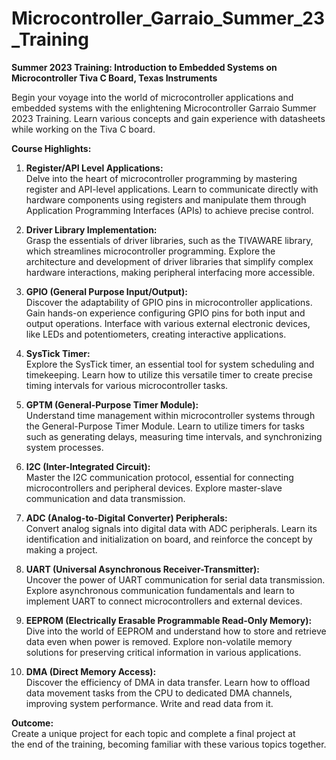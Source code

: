 # Microcontroller_Garraio_Summer_23_Training

**Summer 2023 Training: Introduction to Embedded Systems on Microcontroller Tiva C Board, Texas Instruments**

Begin your voyage into the world of microcontroller applications and embedded systems with the enlightening Microcontroller Garraio Summer 2023 Training. Learn various concepts and gain experience with datasheets while working on the Tiva C board.

**Course Highlights:**

1. **Register/API Level Applications:**  
   Delve into the heart of microcontroller programming by mastering register and API-level applications. Learn to communicate directly with hardware components using registers and manipulate them through Application Programming Interfaces (APIs) to achieve precise control.

2. **Driver Library Implementation:**  
   Grasp the essentials of driver libraries, such as the TIVAWARE library, which streamlines microcontroller programming. Explore the architecture and development of driver libraries that simplify complex hardware interactions, making peripheral interfacing more accessible.

3. **GPIO (General Purpose Input/Output):**  
   Discover the adaptability of GPIO pins in microcontroller applications. Gain hands-on experience configuring GPIO pins for both input and output operations. Interface with various external electronic devices, like LEDs and potentiometers, creating interactive applications.

4. **SysTick Timer:**  
   Explore the SysTick timer, an essential tool for system scheduling and timekeeping. Learn how to utilize this versatile timer to create precise timing intervals for various microcontroller tasks.

5. **GPTM (General-Purpose Timer Module):**  
   Understand time management within microcontroller systems through the General-Purpose Timer Module. Learn to utilize timers for tasks such as generating delays, measuring time intervals, and synchronizing system processes.

6. **I2C (Inter-Integrated Circuit):**  
   Master the I2C communication protocol, essential for connecting microcontrollers and peripheral devices. Explore master-slave communication and data transmission.

7. **ADC (Analog-to-Digital Converter) Peripherals:**  
   Convert analog signals into digital data with ADC peripherals. Learn its identification and initialization on board, and reinforce the concept by making a project.

8. **UART (Universal Asynchronous Receiver-Transmitter):**  
   Uncover the power of UART communication for serial data transmission. Explore asynchronous communication fundamentals and learn to implement UART to connect microcontrollers and external devices.

9. **EEPROM (Electrically Erasable Programmable Read-Only Memory):**  
   Dive into the world of EEPROM and understand how to store and retrieve data even when power is removed. Explore non-volatile memory solutions for preserving critical information in various applications.

10. **DMA (Direct Memory Access):**  
   Discover the efficiency of DMA in data transfer. Learn how to offload data movement tasks from the CPU to dedicated DMA channels, improving system performance. Write and read data from it.

**Outcome:**  
Create a unique project for each topic and complete a final project at the end of the training, becoming familiar with these various topics together.
